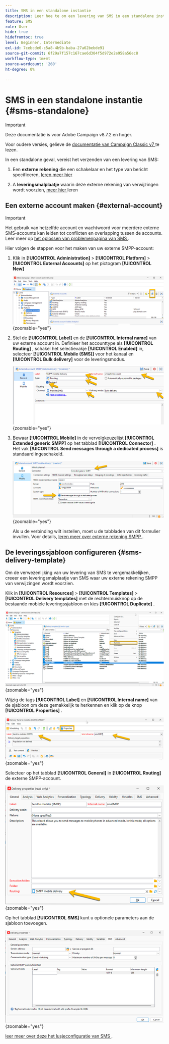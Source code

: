 ```yaml
---
title: SMS in een standalone instantie
description: Leer hoe te om een levering van SMS in een standalone instantie te vormen
feature: SMS
role: User
hide: true
hidefromtoc: true
level: Beginner, Intermediate
exl-id: 7cebcde0-c5a8-4b9b-baba-27a62bebde91
source-git-commit: 6f29a7f157c167cae6d304f5d972e2e958a56ec8
workflow-type: tm+mt
source-wordcount: '260'
ht-degree: 0%

---
```


# SMS in een standalone instantie {#sms-standalone}

>[!IMPORTANT]
>
>Deze documentatie is voor Adobe Campaign v8.7.2 en hoger.
>
>Voor oudere versies, gelieve de [ documentatie van Campaign Classic v7 ](https://experienceleague.adobe.com/nl/docs/campaign-classic/using/sending-messages/sending-messages-on-mobiles/sms-set-up/sms-set-up) te lezen.

In een standalone geval, vereist het verzenden van een levering van SMS:

1. Een **externe rekening** die een schakelaar en het type van bericht specificeren, [ leren meer hier ](#external-account)

1. A **leveringsmalplaatje** waarin deze externe rekening van verwijzingen wordt voorzien, [ meer hier ](#sms-delivery-template) leren

## Een externe account maken {#external-account}

>[!IMPORTANT]
>
>Het gebruik van hetzelfde account en wachtwoord voor meerdere externe SMS-accounts kan leiden tot conflicten en overlapping tussen de accounts. Leer meer op [ het oplossen van problemenpagina van SMS ](smpp-connection.md#sms-troubleshooting).

Hier volgen de stappen voor het maken van uw externe SMPP-account:

1. Klik in **[!UICONTROL Administration]** > **[!UICONTROL Platform]** > **[!UICONTROL External Accounts]** op het pictogram **[!UICONTROL New]**

   ![](assets/sms_extaccount.png){zoomable="yes"}

1. Stel de **[!UICONTROL Label]** en de **[!UICONTROL Internal name]** van uw externe account in. Definieer het accounttype als **[!UICONTROL Routing]** , schakel het selectievakje **[!UICONTROL Enabled]** in, selecteer **[!UICONTROL Mobile (SMS)]** voor het kanaal en **[!UICONTROL Bulk delivery]** voor de leveringsmodus.

   ![](assets/sms_extaccount_new.png){zoomable="yes"}

1. Bewaar **[!UICONTROL Mobile]** in de vervolgkeuzelijst **[!UICONTROL Extended generic SMPP]** op het tabblad **[!UICONTROL Connector]** .
Het vak **[!UICONTROL Send messages through a dedicated process]** is standaard ingeschakeld.

   ![](assets/sms_extaccount_connector.png){zoomable="yes"}

   Als u de verbinding wilt instellen, moet u de tabbladen van dit formulier invullen. Voor details, [ leren meer over externe rekening SMPP ](smpp-external-account.md#smpp-connection-settings).


## De leveringssjabloon configureren {#sms-delivery-template}

Om de verwezenlijking van uw levering van SMS te vergemakkelijken, creeer een leveringsmalplaatje van SMS waar uw externe rekening SMPP van verwijzingen wordt voorzien.

Klik in **[!UICONTROL Resources]** > **[!UICONTROL Templates]** > **[!UICONTROL Delivery templates]** met de rechtermuisknop op de bestaande mobiele leveringssjabloon en kies **[!UICONTROL Duplicate]** .

![](assets/sms_template_duplicate.png){zoomable="yes"}

Wijzig de tags **[!UICONTROL Label]** en **[!UICONTROL Internal name]** van de sjabloon om deze gemakkelijk te herkennen en klik op de knop **[!UICONTROL Properties]** .

![](assets/sms_template_name.png){zoomable="yes"}

Selecteer op het tabblad **[!UICONTROL General]** in **[!UICONTROL Routing]** de externe SMPP-account.

![](assets/sms_template_routing.png){zoomable="yes"}

Op het tabblad **[!UICONTROL SMS]** kunt u optionele parameters aan de sjabloon toevoegen.

![](assets/sms_template_properties.png){zoomable="yes"}

[ leer meer over deze het lusjeconfiguratie van SMS ](sms-delivery-settings.md).
